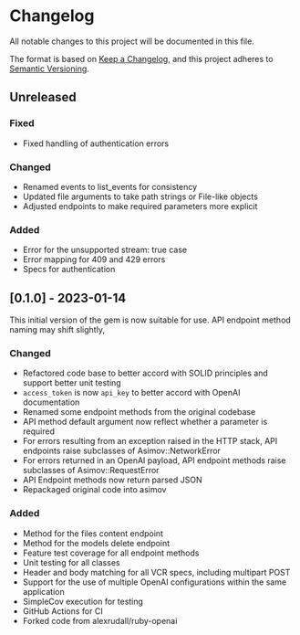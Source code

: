 # Changelog

All notable changes to this project will be documented in this file.

The format is based on [Keep a Changelog](https://keepachangelog.com/en/1.0.0/),
and this project adheres to [Semantic Versioning](https://semver.org/spec/v2.0.0.html).

## Unreleased

### Fixed

- Fixed handling of authentication errors

### Changed

- Renamed events to list_events for consistency
- Updated file arguments to take path strings or File-like objects
- Adjusted endpoints to make required parameters more explicit

### Added

- Error for the unsupported stream: true case
- Error mapping for 409 and 429 errors
- Specs for authentication

## [0.1.0] - 2023-01-14

This initial version of the gem is now suitable for use.  API endpoint method naming may shift slightly, 

### Changed

- Refactored code base to better accord with SOLID principles and support better unit testing
- `access_token` is now `api_key` to better accord with OpenAI documentation
- Renamed some endpoint methods from the original codebase
- API method default argument now reflect whether a parameter is required
- For errors resulting from an exception raised in the HTTP stack, API endpoints raise subclasses of Asimov::NetworkError
- For errors returned in an OpenAI payload, API endpoint methods raise subclasses of Asimov::RequestError
- API Endpoint methods now return parsed JSON
- Repackaged original code into asimov

### Added

- Method for the files content endpoint
- Method for the models delete endpoint
- Feature test coverage for all endpoint methods
- Unit testing for all classes
- Header and body matching for all VCR specs, including multipart POST
- Support for the use of multiple OpenAI configurations within the same application
- SimpleCov execution for testing
- GitHub Actions for CI
- Forked code from alexrudall/ruby-openai

